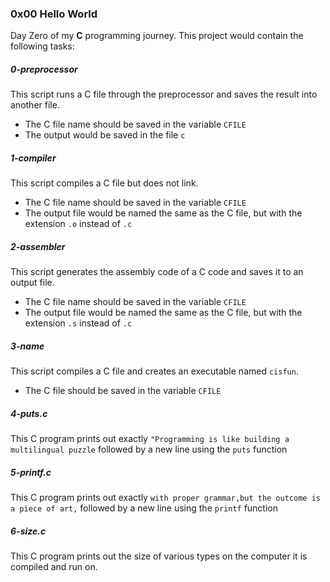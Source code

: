 ### 0x00 Hello World
Day Zero of my **C** programming journey.
This project would contain the following tasks:


##### 0-preprocessor
This script runs a C file through the preprocessor and saves the result into another file.
* The C file name should be saved in the variable `CFILE`
* The output would be saved in the file `c`

##### 1-compiler 
This script compiles a C file but does not link.
* The C file name should be saved in the variable `CFILE`
* The output file would be named the same as the C file, but with the extension `.o` instead of `.c`

##### 2-assembler
This script generates the assembly code of a C code and saves it to an output file.
* The C file name should be saved in the variable `CFILE`
* The output file would be named the same as the C file, but with the extension `.s` instead of `.c`

##### 3-name
This script compiles a C file and creates an executable named `cisfun`.
* The C file should be saved in the variable `CFILE`

##### 4-puts.c
This C program prints out exactly `"Programming is like building a multilingual puzzle` followed by a new line using the `puts`	function

##### 5-printf.c
This C program prints out exactly `with proper grammar,but the outcome is a piece of art,` followed by a new line using the `printf` function

##### 6-size.c
This C program prints out the size of various types on the computer it is compiled and run on.
